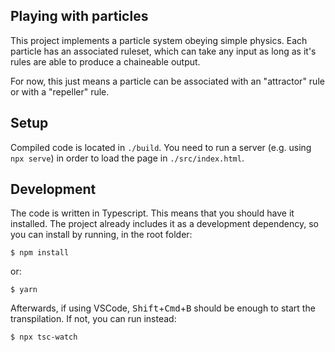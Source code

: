 ## Playing with particles

This project implements a particle system obeying simple physics.
Each particle has an associated ruleset, which can take any input as long as it's rules are able to produce a chaineable output.

For now, this just means a particle can be associated with an "attractor" rule or with a "repeller" rule.

## Setup

Compiled code is located in `./build`. You need to run a server (e.g. using `npx serve`) in order to load the page in `./src/index.html`.

## Development

The code is written in Typescript. This means that you should have it installed. The project already includes it as a development dependency, so you can install by running, in the root folder:
```
$ npm install
```
or:
```
$ yarn
```

Afterwards, if using VSCode, <kbd>Shift</kbd>+<kbd>Cmd</kbd>+<kbd>B</kbd> should be enough to start the transpilation. If not, you can run instead:

```
$ npx tsc-watch
```

